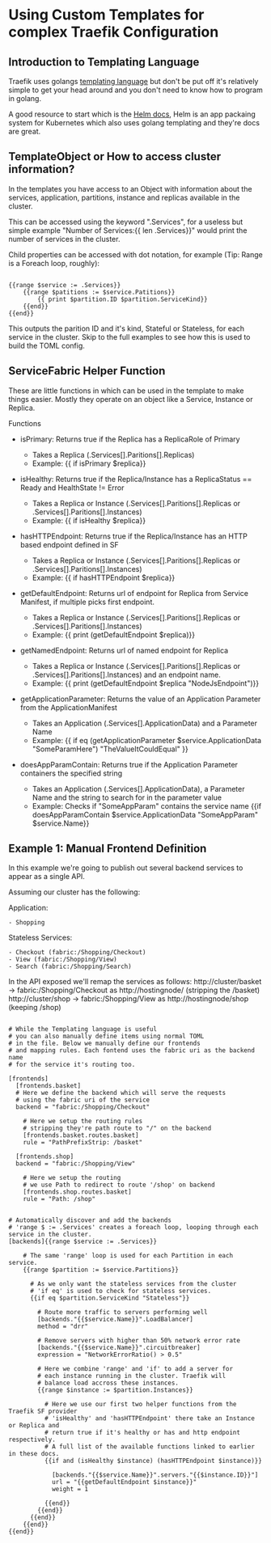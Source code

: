 # Using Custom Templates for complex Traefik Configuration

## Introduction to Templating Language

Traefik uses golangs [templating language](https://golang.org/pkg/text/template/) but don't be put off it's relatively simple to get your head around and you don't need to know how to program in golang. 

A good resource to start which is the [Helm docs](https://docs.helm.sh/chart_template_guide/#template-functions-and-pipelines), Helm is an app packaing system for Kubernetes which also uses golang templating and they're docs are great. 

## TemplateObject or How to access cluster information?

In the templates you have access to an Object with information about the services, application, partitions, instance and replicas available in the cluster. 

This can be accessed using the keyword ".Services", for a useless but simple example "Number of Services:{{ len .Services}}" would print the number of services in the cluster. 

Child properties can be accessed with dot notation, for example (Tip: Range is a Foreach loop, roughly):

```

{{range $service := .Services}}
    {{range $patitions := $service.Patitions}}
        {{ print $partition.ID $partition.ServiceKind}}
    {{end}}
{{end}}

```

This outputs the parition ID and it's kind, Stateful or Stateless, for each service in the cluster. Skip to the full examples to see how this is used to build the TOML config. 

## ServiceFabric Helper Function

These are little functions in which can be used in the template to make things easier. Mostly they operate on an object like a Service, Instance or Replica. 

Functions 

- isPrimary: Returns true if the Replica has a ReplicaRole of Primary
    - Takes a Replica (.Services[].Paritions[].Replicas)
    - Example: {{ if isPrimary $replica}}


- isHealthy: Returns true if the Replica/Instance has a ReplicaStatus == Ready and HealthState != Error
    - Takes a Replica or Instance (.Services[].Paritions[].Replicas or .Services[].Paritions[].Instances)
    - Example: {{ if isHealthy $replica}}


- hasHTTPEndpoint: Returns true if the Replica/Instance has an HTTP based endpoint defined in SF
    - Takes a Replica or Instance (.Services[].Paritions[].Replicas or .Services[].Paritions[].Instances)
    - Example: {{ if hasHTTPEndpoint $replica}}


- getDefaultEndpoint: Returns url of endpoint for Replica from Service Manifest, if multiple picks first endpoint.
    - Takes a Replica or Instance (.Services[].Paritions[].Replicas or .Services[].Paritions[].Instances)
    - Example: {{ print (getDefaultEndpoint $replica)}}


- getNamedEndpoint: Returns url of named endpoint for Replica
    - Takes a Replica or Instance (.Services[].Paritions[].Replicas or .Services[].Paritions[].Instances) and an endpoint name.
    - Example: {{ print (getDefaultEndpoint $replica "NodeJsEndpoint")}}


- getApplicationParameter: Returns the value of an Application Parameter from the ApplicationManifest
    - Takes an Application (.Services[].ApplicationData) and a Parameter Name
    - Example: {{ if eq (getApplicationParameter $service.ApplicationData "SomeParamHere") "TheValueItCouldEqual" }}


- doesAppParamContain: Returns true if the Application Parameter containers the specified string
    - Takes an Application (.Services[].ApplicationData), a Parameter Name and the string to search for in the parameter value
    - Example: Checks if "SomeAppParam" contains the service name {{if doesAppParamContain $service.ApplicationData "SomeAppParam" $service.Name}}


## Example 1: Manual Frontend Definition

In this example we're going to publish out several backend services to appear as a single API. 

Assuming our cluster has the following:

Application:

    - Shopping

Stateless Services:

    - Checkout (fabric:/Shopping/Checkout)
    - View (fabric:/Shopping/View)
    - Search (fabric:/Shopping/Search)

In the API exposed we'll remap the services as follows:
     http://cluster/basket -> fabric:/Shopping/Checkout as http://hostingnode/ (stripping the /basket)
     http://cluster/shop -> fabric:/Shopping/View as http://hostingnode/shop (keeping /shop)

```

# While the Templating language is useful
# you can also manually define items using normal TOML 
# in the file. Below we manually define our frontends
# and mapping rules. Each fontend uses the fabric uri as the backend name
# for the service it's routing too. 

[frontends]
  [frontends.basket]
  # Here we define the backend which will serve the requests
  # using the fabric uri of the service
  backend = "fabric:/Shopping/Checkout"
    
    # Here we setup the routing rules
    # stripping they're path route to "/" on the backend
    [frontends.basket.routes.basket]
    rule = "PathPrefixStrip: /basket"

  [frontends.shop]
  backend = "fabric:/Shopping/View"

    # Here we setup the routing
    # we use Path to redirect to route '/shop' on backend
    [frontends.shop.routes.basket]
    rule = "Path: /shop"


# Automatically discover and add the backends
# 'range $ := .Services' creates a foreach loop, looping through each service in the cluster. 
[backends]{{range $service := .Services}}
    
    # The same 'range' loop is used for each Partition in each service. 
    {{range $partition := $service.Partitions}}

      # As we only want the stateless services from the cluster 
      # 'if eq' is used to check for stateless services. 
      {{if eq $partition.ServiceKind "Stateless"}}

        # Route more traffic to servers performing well
        [backends."{{$service.Name}}".LoadBalancer]
        method = "drr"

        # Remove servers with higher than 50% network error rate
        [backends."{{$service.Name}}".circuitbreaker]
        expression = "NetworkErrorRatio() > 0.5"

        # Here we combine 'range' and 'if' to add a server for 
        # each instance running in the cluster. Traefik will
        # balance load accross these instances. 
        {{range $instance := $partition.Instances}}
          
          # Here we use our first two helper functions from the Traefik SF provider
          # 'isHealthy' and 'hasHTTPEndpoint' there take an Instance or Replica and 
          # return true if it's healthy or has and http endpoint respectively. 
          # A full list of the available functions linked to earlier in these docs. 
          {{if and (isHealthy $instance) (hasHTTPEndpoint $instance)}}
            
            [backends."{{$service.Name}}".servers."{{$instance.ID}}"]
            url = "{{getDefaultEndpoint $instance}}"
            weight = 1

          {{end}}
        {{end}}
      {{end}}
    {{end}}
{{end}}



```
